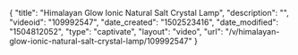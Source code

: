 {
    "title": "Himalayan Glow Ionic Natural Salt Crystal Lamp",
    "description": "",
    "videoid": "109992547",
    "date_created": "1502523416",
    "date_modified": "1504812052",
    "type": "captivate",
    "layout": "video",
    "url": "\/v\/himalayan-glow-ionic-natural-salt-crystal-lamp\/109992547"
}